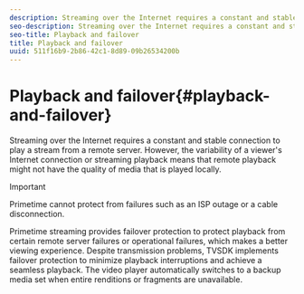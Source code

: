 ```yaml
---
description: Streaming over the Internet requires a constant and stable connection to play a stream from a remote server. However, the variability of a viewer's Internet connection or streaming playback means that remote playback might not have the quality of media that is played locally.
seo-description: Streaming over the Internet requires a constant and stable connection to play a stream from a remote server. However, the variability of a viewer's Internet connection or streaming playback means that remote playback might not have the quality of media that is played locally.
seo-title: Playback and failover
title: Playback and failover
uuid: 511f16b9-2b86-42c1-8d89-09b26534200b
---
```


# Playback and failover{#playback-and-failover}

Streaming over the Internet requires a constant and stable connection to play a stream from a remote server. However, the variability of a viewer's Internet connection or streaming playback means that remote playback might not have the quality of media that is played locally.

>[!IMPORTANT]
>
>Primetime cannot protect from failures such as an ISP outage or a cable disconnection.

Primetime streaming provides failover protection to protect playback from certain remote server failures or operational failures, which makes a better viewing experience. Despite transmission problems, TVSDK implements failover protection to minimize playback interruptions and achieve a seamless playback. The video player automatically switches to a backup media set when entire renditions or fragments are unavailable. 
